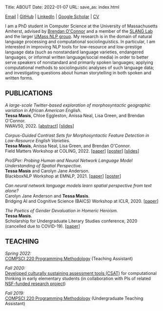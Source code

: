 Title: ABOUT 
Date: 2022-01-07
URL:
save_as: index.html

[Email](mailto:tmasis@cs.umass.edu) | [GitHub](https://github.com/tmasis) | [LinkedIn](https://linkedin.com/in/tmasis) | [Google Scholar](https://scholar.google.com/citations?hl=en&user=902S_DsAAAAJ) | [CV]({static}/files/masis_cv.pdf)

I am a PhD student in Computer Science at the University of Massachusetts Amherst, advised by [Brendan O'Connor](https://brenocon.com) and a member of the [SLANG Lab](https://slanglab.cs.umass.edu) and the larger [UMass NLP group](https://nlp.cs.umass.edu). My research is in the domain of natural language processing and computational sociolinguistics. In particular, I am interested in improving NLP tools for low-resource and low-prestige language data (such as nonstandard language varieties, endangered languages, or informal written language/social media) in order to better serve speakers of nonstandard and primarily spoken languages; applying computational methods to sociolinguistic analyses of such language data; and investigating questions about human storytelling in both spoken and written forms.  

## PUBLICATIONS

*A large-scale Twitter-based exploration of morphosyntactic geographic variation in African American English.*
<br>**Tessa Masis**, Chloe Eggleston, Anissa Neal, Lisa Green, and Brendan O'Connor.
<br>NWAV50, 2022. \[[abstract]({static}/files/nwav_abstract.pdf)\] \[[slides]({static}/files/NWAVtalk.pdf)\]

*Corpus-Guided Contrast Sets for Morphosyntactic Feature Detection in Low-Resource English Varieties.* 
<br>**Tessa Masis**, Anissa Neal, Lisa Green, and Brendan O'Connor. 
<br>Field Matters Workshop at COLING, 2022. \[[paper](https://aclanthology.org/2022.fieldmatters-1.2/)\] \[[poster]({static}/files/FieldMattersPoster.pdf)\] \[[slides]({static}/files/FieldMattersSlides.pdf)\]

*ProSPer: Probing Human and Neural Network Language Model Understanding of Spatial Perspective.*
<br>**Tessa Masis** and Carolyn Jane Anderson.
<br>BlackboxNLP Workshop at EMNLP, 2021. \[[paper](https://aclanthology.org/2021.blackboxnlp-1.8)\] \[[poster]({static}/files/blackboxNLP_poster.pdf)\]

*Can neural network language models learn spatial perspective from text alone?*
<br>Carolyn Jane Anderson and **Tessa Masis**.
<br>Bridging AI and Cognitive Science (BAICS) Workshop at ICLR, 2020. \[[paper](https://baicsworkshop.github.io/pdf/BAICS_15.pdf)\]

*The Poetics of Gender Devaluation in Homeric Heroism.*
<br>**Tessa Masis**.
<br>Scholarship for Undergraduate Literary Studies conference, 2020 (cancelled due to COVID-19). \[[paper]({static}/files/poeticsOfGenderDevaluation.pdf)\]

## TEACHING

*Spring 2022:* 
<br>[COMPSCI 220 Programming Methodology](https://people.cs.umass.edu/~marius/class/cs220-sp22/) (Teaching Assistant)

*Fall 2020:*
<br>[Developed culturally sustaining assessment tools (CSAT)]({static}/files/RLOProjectStatement.pdf) for computational thinking in early elementary students (in collaboration with PIs of related [NSF-funded research project](https://www.nsf.gov/awardsearch/showAward?AWD_ID=2122701&HistoricalAwards=false))

*Fall 2019:*
<br>[COMPSCI 220 Programming Methodology](https://umass-compsci220.github.io/2019F/) (Undergraduate Teaching Assistant)


